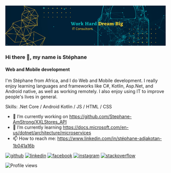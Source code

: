 ![Web and Mobile development](https://github.com/Stephane-AmStrong/Stephane-AmStrong/blob/main/240_F_461098189_05zmHQp8uXyc0RFayBevJEHu0PMj1MvL.jpg)

### Hi there 👋, my name is Stéphane
#### Web and Mobile development

I'm Stéphane from Africa, and I do Web and Mobile development. I really enjoy learning languages and frameworks like C#, Kotlin, Asp.Net, and Android native, as well as working remotely. I also enjoy using IT to improve people's lives in general.

Skills: .Net Core / Android Kotlin / JS / HTML / CSS

- 🔭 I’m currently working on https://github.com/Stephane-AmStrong/XXLStores_API 
- 🌱 I’m currently learning https://docs.microsoft.com/en-us/dotnet/architecture/microservices 
- 📫 How to reach me: https://www.linkedin.com/in/stéphane-adjakotan-1b041a16b 


[<img src='https://cdn.jsdelivr.net/npm/simple-icons@3.0.1/icons/github.svg' alt='github' height='40'>](https://github.com/https://github.com/Stephane-AmStrong)  [<img src='https://cdn.jsdelivr.net/npm/simple-icons@3.0.1/icons/linkedin.svg' alt='linkedin' height='40'>](https://www.linkedin.com/in/https://www.linkedin.com/in/stéphane-adjakotan-1b041a16b/)  [<img src='https://cdn.jsdelivr.net/npm/simple-icons@3.0.1/icons/facebook.svg' alt='facebook' height='40'>](https://www.facebook.com/https://web.facebook.com/stephane.adjakotan)  [<img src='https://cdn.jsdelivr.net/npm/simple-icons@3.0.1/icons/instagram.svg' alt='instagram' height='40'>](https://www.instagram.com/https://www.instagram.com/stephane_amstrong/)  [<img src='https://cdn.jsdelivr.net/npm/simple-icons@3.0.1/icons/stackoverflow.svg' alt='stackoverflow' height='40'>](https://stackoverflow.com/users/https://stackoverflow.com/story/stephane-amstrong)  

![Profile views](https://gpvc.arturio.dev/https://github.com/Stephane-AmStrong)  






